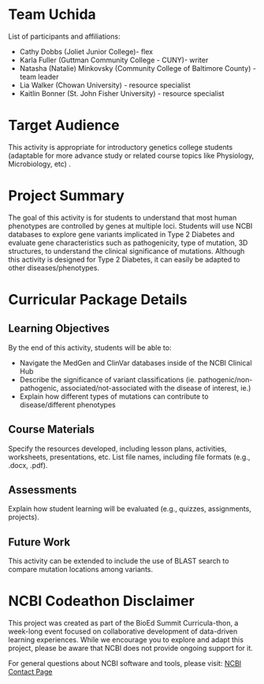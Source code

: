 # Team Uchida

List of participants and affiliations:  
- Cathy Dobbs (Joliet Junior College)- flex  
- Karla Fuller (Guttman Community College - CUNY)- writer  
- Natasha (Natalie) Minkovsky (Community College of Baltimore County) - team leader  
- Lia Walker (Chowan University) - resource specialist  
- Kaitlin Bonner (St. John Fisher University) - resource specialist

# Target Audience
This activity is appropriate for introductory genetics college students (adaptable for more advance study or related course topics like Physiology, Microbiology, etc)
.
# Project Summary
The goal of this activity is for students to understand that most human phenotypes are controlled by genes at multiple loci. Students will use NCBI databases to explore gene variants implicated in Type 2 Diabetes and evaluate gene characteristics such as pathogenicity, type of mutation, 3D structures, to understand the clinical significance of mutations. Although this activity is designed for Type 2 Diabetes, it can easily be adapted to other diseases/phenotypes.

# Curricular Package Details

## Learning Objectives
By the end of this activity, students will be able to:
- Navigate the MedGen and ClinVar databases inside of the NCBI Clinical Hub
- Describe the significance of variant classifications (ie. pathogenic/non-pathogenic, associated/not-associated with the disease of interest, ie.)
- Explain how different types of mutations can contribute to disease/different phenotypes
  
## Course Materials
Specify the resources developed, including lesson plans, activities, worksheets, presentations, etc. List file names, including file formats (e.g., .docx, .pdf).

## Assessments
Explain how student learning will be evaluated (e.g., quizzes, assignments, projects).

## Future Work
This activity can be extended to include the use of BLAST search to compare mutation locations among variants.

# NCBI Codeathon Disclaimer
This project was created as part of the BioEd Summit Curricula-thon, a week-long event focused on collaborative development of data-driven learning experiences. While we encourage you to explore and adapt this project, please be aware that NCBI does not provide ongoing support for it.

For general questions about NCBI software and tools, please visit: [NCBI Contact Page](https://www.ncbi.nlm.nih.gov/home/about/contact/)

